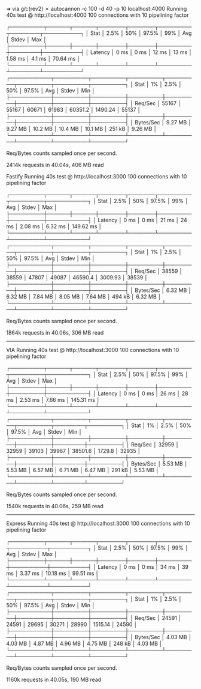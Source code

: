 ➜  via git:(rev2) ✗ autocannon -c 100 -d 40 -p 10 localhost:4000
Running 40s test @ http://localhost:4000
100 connections with 10 pipelining factor

┌─────────┬──────┬──────┬───────┬───────┬─────────┬────────┬──────────┐
│ Stat    │ 2.5% │ 50%  │ 97.5% │ 99%   │ Avg     │ Stdev  │ Max      │
├─────────┼──────┼──────┼───────┼───────┼─────────┼────────┼──────────┤
│ Latency │ 0 ms │ 0 ms │ 12 ms │ 13 ms │ 1.58 ms │ 4.1 ms │ 70.64 ms │
└─────────┴──────┴──────┴───────┴───────┴─────────┴────────┴──────────┘
┌───────────┬─────────┬─────────┬─────────┬─────────┬─────────┬─────────┬─────────┐
│ Stat      │ 1%      │ 2.5%    │ 50%     │ 97.5%   │ Avg     │ Stdev   │ Min     │
├───────────┼─────────┼─────────┼─────────┼─────────┼─────────┼─────────┼─────────┤
│ Req/Sec   │ 55167   │ 55167   │ 60671   │ 61983   │ 60351.2 │ 1490.24 │ 55137   │
├───────────┼─────────┼─────────┼─────────┼─────────┼─────────┼─────────┼─────────┤
│ Bytes/Sec │ 9.27 MB │ 9.27 MB │ 10.2 MB │ 10.4 MB │ 10.1 MB │ 251 kB  │ 9.26 MB │
└───────────┴─────────┴─────────┴─────────┴─────────┴─────────┴─────────┴─────────┘

Req/Bytes counts sampled once per second.

2414k requests in 40.04s, 406 MB read


Fastify
Running 40s test @ http://localhost:3000
100 connections with 10 pipelining factor

┌─────────┬──────┬──────┬───────┬───────┬─────────┬─────────┬───────────┐
│ Stat    │ 2.5% │ 50%  │ 97.5% │ 99%   │ Avg     │ Stdev   │ Max       │
├─────────┼──────┼──────┼───────┼───────┼─────────┼─────────┼───────────┤
│ Latency │ 0 ms │ 0 ms │ 21 ms │ 24 ms │ 2.08 ms │ 6.32 ms │ 149.62 ms │
└─────────┴──────┴──────┴───────┴───────┴─────────┴─────────┴───────────┘
┌───────────┬─────────┬─────────┬─────────┬─────────┬─────────┬─────────┬─────────┐
│ Stat      │ 1%      │ 2.5%    │ 50%     │ 97.5%   │ Avg     │ Stdev   │ Min     │
├───────────┼─────────┼─────────┼─────────┼─────────┼─────────┼─────────┼─────────┤
│ Req/Sec   │ 38559   │ 38559   │ 47807   │ 49087   │ 46590.4 │ 3009.93 │ 38539   │
├───────────┼─────────┼─────────┼─────────┼─────────┼─────────┼─────────┼─────────┤
│ Bytes/Sec │ 6.32 MB │ 6.32 MB │ 7.84 MB │ 8.05 MB │ 7.64 MB │ 494 kB  │ 6.32 MB │
└───────────┴─────────┴─────────┴─────────┴─────────┴─────────┴─────────┴─────────┘

Req/Bytes counts sampled once per second.

1864k requests in 40.06s, 306 MB read

-------------------------------------------
VIA
Running 40s test @ http://localhost:3000
100 connections with 10 pipelining factor

┌─────────┬──────┬──────┬───────┬───────┬─────────┬─────────┬───────────┐
│ Stat    │ 2.5% │ 50%  │ 97.5% │ 99%   │ Avg     │ Stdev   │ Max       │
├─────────┼──────┼──────┼───────┼───────┼─────────┼─────────┼───────────┤
│ Latency │ 0 ms │ 0 ms │ 26 ms │ 28 ms │ 2.53 ms │ 7.66 ms │ 145.31 ms │
└─────────┴──────┴──────┴───────┴───────┴─────────┴─────────┴───────────┘
┌───────────┬─────────┬─────────┬─────────┬─────────┬─────────┬────────┬─────────┐
│ Stat      │ 1%      │ 2.5%    │ 50%     │ 97.5%   │ Avg     │ Stdev  │ Min     │
├───────────┼─────────┼─────────┼─────────┼─────────┼─────────┼────────┼─────────┤
│ Req/Sec   │ 32959   │ 32959   │ 39103   │ 39967   │ 38501.6 │ 1729.8 │ 32935   │
├───────────┼─────────┼─────────┼─────────┼─────────┼─────────┼────────┼─────────┤
│ Bytes/Sec │ 5.53 MB │ 5.53 MB │ 6.57 MB │ 6.71 MB │ 6.47 MB │ 291 kB │ 5.53 MB │
└───────────┴─────────┴─────────┴─────────┴─────────┴─────────┴────────┴─────────┘

Req/Bytes counts sampled once per second.

1540k requests in 40.06s, 259 MB read

-------------------------------------------
Express
Running 40s test @ http://localhost:3000
100 connections with 10 pipelining factor

┌─────────┬──────┬──────┬───────┬───────┬─────────┬──────────┬──────────┐
│ Stat    │ 2.5% │ 50%  │ 97.5% │ 99%   │ Avg     │ Stdev    │ Max      │
├─────────┼──────┼──────┼───────┼───────┼─────────┼──────────┼──────────┤
│ Latency │ 0 ms │ 0 ms │ 34 ms │ 39 ms │ 3.37 ms │ 10.18 ms │ 99.51 ms │
└─────────┴──────┴──────┴───────┴───────┴─────────┴──────────┴──────────┘
┌───────────┬─────────┬─────────┬─────────┬─────────┬─────────┬─────────┬─────────┐
│ Stat      │ 1%      │ 2.5%    │ 50%     │ 97.5%   │ Avg     │ Stdev   │ Min     │
├───────────┼─────────┼─────────┼─────────┼─────────┼─────────┼─────────┼─────────┤
│ Req/Sec   │ 24591   │ 24591   │ 29695   │ 30271   │ 28990   │ 1515.14 │ 24590   │
├───────────┼─────────┼─────────┼─────────┼─────────┼─────────┼─────────┼─────────┤
│ Bytes/Sec │ 4.03 MB │ 4.03 MB │ 4.87 MB │ 4.96 MB │ 4.75 MB │ 248 kB  │ 4.03 MB │
└───────────┴─────────┴─────────┴─────────┴─────────┴─────────┴─────────┴─────────┘

Req/Bytes counts sampled once per second.

1160k requests in 40.05s, 190 MB read

